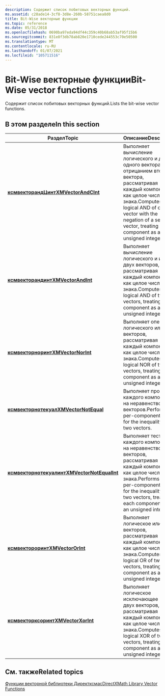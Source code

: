 ```yaml
---
description: Содержит список побитовых векторных функций.
ms.assetid: c28ade14-3cf8-3d8e-260b-58751caea8d0
title: Bit-Wise векторные функции
ms.topic: reference
ms.date: 05/31/2018
ms.openlocfilehash: 0690ba97eda94df44c359c40b68ab53af95f15b6
ms.sourcegitcommit: 831e8f3db78ab820e1710cede244553c70e50500
ms.translationtype: MT
ms.contentlocale: ru-RU
ms.lasthandoff: 01/07/2021
ms.locfileid: "105711516"
---
```

# <a name="bit-wise-vector-functions"></a><span data-ttu-id="e6fa6-103">Bit-Wise векторные функции</span><span class="sxs-lookup"><span data-stu-id="e6fa6-103">Bit-Wise vector functions</span></span>

<span data-ttu-id="e6fa6-104">Содержит список побитовых векторных функций.</span><span class="sxs-lookup"><span data-stu-id="e6fa6-104">Lists the bit-wise vector functions.</span></span>

## <a name="in-this-section"></a><span data-ttu-id="e6fa6-105">В этом разделе</span><span class="sxs-lookup"><span data-stu-id="e6fa6-105">In this section</span></span>



| <span data-ttu-id="e6fa6-106">Раздел</span><span class="sxs-lookup"><span data-stu-id="e6fa6-106">Topic</span></span>                                                         | <span data-ttu-id="e6fa6-107">Описание</span><span class="sxs-lookup"><span data-stu-id="e6fa6-107">Description</span></span>                                                                                                                             |
|---------------------------------------------------------------|-----------------------------------------------------------------------------------------------------------------------------------------|
| [<span data-ttu-id="e6fa6-108">**ксмвекторандЦинт**</span><span class="sxs-lookup"><span data-stu-id="e6fa6-108">**XMVectorAndCInt**</span></span>](/windows/win32/api/directxmath/nf-directxmath-xmvectorandcint)<br/>         | <span data-ttu-id="e6fa6-109">Выполняет вычисление логического и для одного вектора с отрицанием второго вектора, рассматривая каждый компонент как целое число без знака.</span><span class="sxs-lookup"><span data-stu-id="e6fa6-109">Computes the logical AND of one vector with the negation of a second vector, treating each component as an unsigned integer.</span></span><br/> |
| [<span data-ttu-id="e6fa6-110">**ксмвекторандинт**</span><span class="sxs-lookup"><span data-stu-id="e6fa6-110">**XMVectorAndInt**</span></span>](/windows/win32/api/directxmath/nf-directxmath-xmvectorandint)<br/>           | <span data-ttu-id="e6fa6-111">Выполняет вычисление логического и из двух векторов, рассматривая каждый компонент как целое число без знака.</span><span class="sxs-lookup"><span data-stu-id="e6fa6-111">Computes the logical AND of two vectors, treating each component as an unsigned integer.</span></span><br/>                                     |
| [<span data-ttu-id="e6fa6-112">**ксмвекторноринт**</span><span class="sxs-lookup"><span data-stu-id="e6fa6-112">**XMVectorNorInt**</span></span>](/windows/win32/api/directxmath/nf-directxmath-xmvectornorint)<br/>           | <span data-ttu-id="e6fa6-113">Выполняет оператор логического или двух векторов, рассматривая каждый компонент как целое число без знака.</span><span class="sxs-lookup"><span data-stu-id="e6fa6-113">Computes the logical NOR of two vectors, treating each component as an unsigned integer.</span></span><br/>                                     |
| [<span data-ttu-id="e6fa6-114">**ксмвекторнотекуал**</span><span class="sxs-lookup"><span data-stu-id="e6fa6-114">**XMVectorNotEqual**</span></span>](/windows/win32/api/directxmath/nf-directxmath-xmvectornotequal)<br/>       | <span data-ttu-id="e6fa6-115">Выполняет проверку каждого компонента на неравенство двух векторов.</span><span class="sxs-lookup"><span data-stu-id="e6fa6-115">Performs a per-component test for the inequality of two vectors.</span></span><br/>                                                             |
| [<span data-ttu-id="e6fa6-116">**ксмвекторнотекуалинт**</span><span class="sxs-lookup"><span data-stu-id="e6fa6-116">**XMVectorNotEqualInt**</span></span>](/windows/win32/api/directxmath/nf-directxmath-xmvectornotequalint)<br/> | <span data-ttu-id="e6fa6-117">Выполняет тест для каждого компонента на неравенство двух векторов, рассматривая каждый компонент как целое число без знака.</span><span class="sxs-lookup"><span data-stu-id="e6fa6-117">Performs a per-component test for the inequality of two vectors, treating each component as an unsigned integer.</span></span><br/>             |
| [<span data-ttu-id="e6fa6-118">**ксмвектороринт**</span><span class="sxs-lookup"><span data-stu-id="e6fa6-118">**XMVectorOrInt**</span></span>](/windows/win32/api/directxmath/nf-directxmath-xmvectororint)<br/>             | <span data-ttu-id="e6fa6-119">Выполняет логическое или двух векторов, рассматривая каждый компонент как целое число без знака.</span><span class="sxs-lookup"><span data-stu-id="e6fa6-119">Computes the logical OR of two vectors, treating each component as an unsigned integer.</span></span><br/>                                      |
| [<span data-ttu-id="e6fa6-120">**ксмвекторксоринт**</span><span class="sxs-lookup"><span data-stu-id="e6fa6-120">**XMVectorXorInt**</span></span>](/windows/win32/api/directxmath/nf-directxmath-xmvectorxorint)<br/>           | <span data-ttu-id="e6fa6-121">Выполняет логическое исключающее (XOR) двух векторов, рассматривая каждый компонент как целое число без знака.</span><span class="sxs-lookup"><span data-stu-id="e6fa6-121">Computes the logical XOR of two vectors, treating each component as an unsigned integer.</span></span><br/>                                     |



 

## <a name="related-topics"></a><span data-ttu-id="e6fa6-122">См. также</span><span class="sxs-lookup"><span data-stu-id="e6fa6-122">Related topics</span></span>

<dl> <dt>

[<span data-ttu-id="e6fa6-123">Функции векторной библиотеки Директксмас</span><span class="sxs-lookup"><span data-stu-id="e6fa6-123">DirectXMath Library Vector Functions</span></span>](ovw-xnamath-reference-functions-vector.md)
</dt> </dl>

 

 
